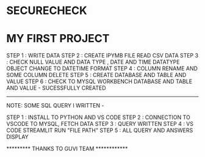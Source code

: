 # SECURECHECK
# MY FIRST PROJECT 
STEP 1 : WRITE DATA
STEP 2 : CREATE IPYMB FILE READ CSV DATA
STEP 3 : CHECK NULL VALUE AND DATA TYPE , DATE AND TIME DATATYPE OBJECT CHANGE TO DATETIME FORMAT 
STEP 4 : COLUMN RENAME AND SOME COLUMN DELETE
STEP 5 : CREATE DATABASE AND TABLE AND VALUE
STEP 6 : CHECK TO MYSQL WORKBENCH DATABASE AND TABLE AND VALUE - SUCESSFULLY CREATED
************************************************************************************
NOTE: SOME SQL QUERY  I WRITTEN -   

STEP 1 : INSTALL TO PYTHON AND VS CODE
STEP 2 : CONNECTION TO VSCODE TO MYSQL, FETCH DATA
STEP 3 : QUERY WRITTEN
STEP 4 : VS CODE STREAMLIT RUN "FILE PATH"
STEP 5 : ALL QUERY AND ANSWERS DISPLAY  

********* THANKS TO GUVI TEAM ************
